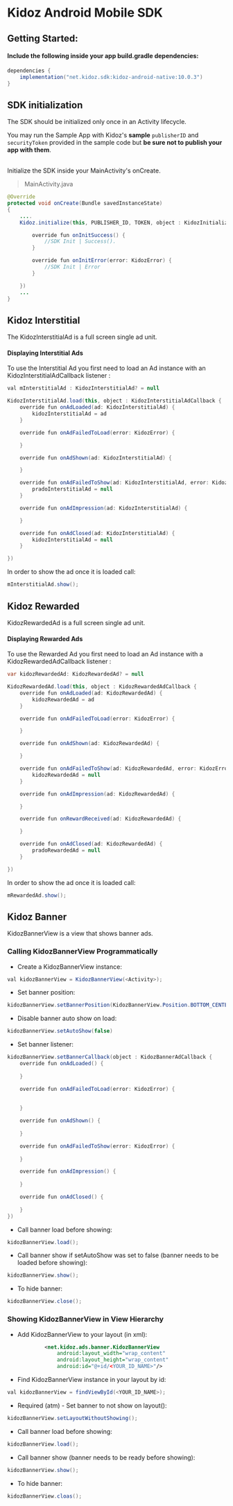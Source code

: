 # Kidoz Android Mobile SDK

## Getting Started:

#### Include the following inside your app build.gradle dependencies:
```groovy
dependencies {
    implementation("net.kidoz.sdk:kidoz-android-native:10.0.3")
}
``` 

## SDK initialization
The SDK should be initialized only once in an Activity lifecycle. 

You may run the Sample App with Kidoz's <B>sample</B> `publisherID` and `securityToken` provided in the sample code but <B>be sure not to publish your app with them</B>. 

</br>
Initialize the SDK inside your MainActivity's onCreate.

> MainActivity.java

```java
@Override 
protected void onCreate(Bundle savedInstanceState)
{
    ....
    Kidoz.initialize(this, PUBLISHER_ID, TOKEN, object : KidozInitializationListener {

        override fun onInitSuccess() {
            //SDK Init | Success().
        }

        override fun onInitError(error: KidozError) {
            //SDK Init | Error
        }

    })
    ...
}
```

## Kidoz Interstitial
The KidozInterstitialAd is a full screen single ad unit.

#### Displaying Interstitial Ads

To use the Interstitial Ad you first need to load an Ad instance with an KidozInterstitialAdCallback listener :

```java
val mInterstitialAd : KidozInterstitialAd? = null

KidozInterstitialAd.load(this, object : KidozInterstitialAdCallback {
    override fun onAdLoaded(ad: KidozInterstitialAd) {
        kidozInterstitialAd = ad
    }

    override fun onAdFailedToLoad(error: KidozError) {

    }

    override fun onAdShown(ad: KidozInterstitialAd) {

    }

    override fun onAdFailedToShow(ad: KidozInterstitialAd, error: KidozError) {
        pradoInterstitialAd = null
    }

    override fun onAdImpression(ad: KidozInterstitialAd) {

    }

    override fun onAdClosed(ad: KidozInterstitialAd) {
        kidozInterstitialAd = null
    }

})  
```



In order to show the ad once it is loaded call:

```java
mInterstitialAd.show();
```

## Kidoz Rewarded
KidozRewardedAd is a full screen single ad unit.

#### Displaying Rewarded Ads

To use the Rewarded Ad you first need to load an Ad instance with a KidozRewardedAdCallback listener :

```java
var kidozRewardedAd: KidozRewardedAd? = null

KidozRewardedAd.load(this, object : KidozRewardedAdCallback {
    override fun onAdLoaded(ad: KidozRewardedAd) {
        kidozRewardedAd = ad
    }

    override fun onAdFailedToLoad(error: KidozError) {

    }

    override fun onAdShown(ad: KidozRewardedAd) {

    }

    override fun onAdFailedToShow(ad: KidozRewardedAd, error: KidozError) {
        kidozRewardedAd = null
    }

    override fun onAdImpression(ad: KidozRewardedAd) {

    }

    override fun onRewardReceived(ad: KidozRewardedAd) {

    }

    override fun onAdClosed(ad: KidozRewardedAd) {
        pradoRewardedAd = null
    }

})
```



In order to show the ad once it is loaded call:

```java
mRewardedAd.show();
```

## Kidoz Banner

KidozBannerView is a view that shows banner ads.
 
### Calling KidozBannerView Programmatically

* Create a KidozBannerView instance:
```java
val kidozBannerView = KidozBannerView(<Activity>); 
```

* Set banner position:
```java
kidozBannerView.setBannerPosition(KidozBannerView.Position.BOTTOM_CENTER)
```

* Disable banner auto show on load:
```java
kidozBannerView.setAutoShow(false)
```

* Set banner listener:
```java 
kidozBannerView.setBannerCallback(object : KidozBannerAdCallback {
    override fun onAdLoaded() {
       
    }

    override fun onAdFailedToLoad(error: KidozError) {
      
      
    }

    override fun onAdShown() {
        
    }

    override fun onAdFailedToShow(error: KidozError) {
        
    }

    override fun onAdImpression() {
        
    }

    override fun onAdClosed() {
        
    }
})
```

* Call banner load before showing:
```java
kidozBannerView.load(); 
```

* Call banner show if setAutoShow was set to false (banner needs to be loaded before showing):
```java
kidozBannerView.show(); 
```

* To hide banner:
```java
kidozBannerView.close(); 
```

### Showing KidozBannerView in View Hierarchy
* Add KidozBannerView to your layout (in xml):
```xml
            <net.kidoz.ads.banner.KidozBannerView
                android:layout_width="wrap_content"
                android:layout_height="wrap_content"
                android:id="@+id/<YOUR_ID_NAME>"/>
``` 

* Find KidozBannerView instance in your layout by id:
```java
val kidozBannerView = findViewById(<YOUR_ID_NAME>); 
```



* Required (atm) - Set banner to not show on layout():
```java
kidozBannerView.setLayoutWithoutShowing(); 
```

* Call banner load before showing:
```java
kidozBannerView.load(); 
```

* Call banner show (banner needs to be ready before showing):

```java
kidozBannerView.show(); 
```

* To hide banner:
```java
kidozBannerView.cloas(); 
```
